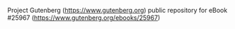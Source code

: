 Project Gutenberg (https://www.gutenberg.org) public repository for eBook #25967 (https://www.gutenberg.org/ebooks/25967)
